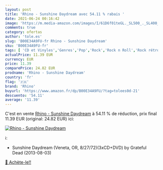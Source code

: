 ```yaml
---
layout: post
title: 'Rhino - Sunshine Daydream avec 54.11 % rabais '
date: 2021-06-24 00:16:42
image: 'https://m.media-amazon.com/images/I/61D6f01teGL._SL500_._SL400_.jpg'
comments: true
category: ofertas
author: 'tole.es'
slug: 'B00E34A9FU-fr Rhino - Sunshine Daydream'
sku: 'B00E34A9FU-fr'
tags: [ 'CD et Vinyles','Genres','Pop','Rock','Rock n Roll','Rock rétro','rhino', ]
actualPrice: 11.39 EUR
currency: EUR
price: 11.39
comparePrice: 24.82 EUR
prodname: 'Rhino - Sunshine Daydream'
country: 'fr'
flag: '🇫🇷'
brand: 'Rhino'
buyurl: 'https://www.amazon.fr/dp/B00E34A9FU/?tag=tolees0d-21'
descuento: '54.11'
average: '11.39'
---
```


C'est en vente [Rhino - Sunshine Daydream](https://www.amazon.fr/dp/B00E34A9FU/?tag=tolees0d-21)  à  54.11 % de réduction, prix final  11.39 EUR (original: 24.82 EUR) ici:

[![Rhino - Sunshine Daydream](https://m.media-amazon.com/images/I/61D6f01teGL._SL500_._SL400_.jpg)](https://www.amazon.fr/dp/B00E34A9FU/?tag=tolees0d-21)

ℹ️:

- Sunshine Daydream (Veneta, OR, 8/27/72)(3xCD+DVD) by Grateful Dead (2013-08-03)

[🛒 Achète-le!!](https://www.amazon.fr/dp/B00E34A9FU/?tag=tolees0d-21)
